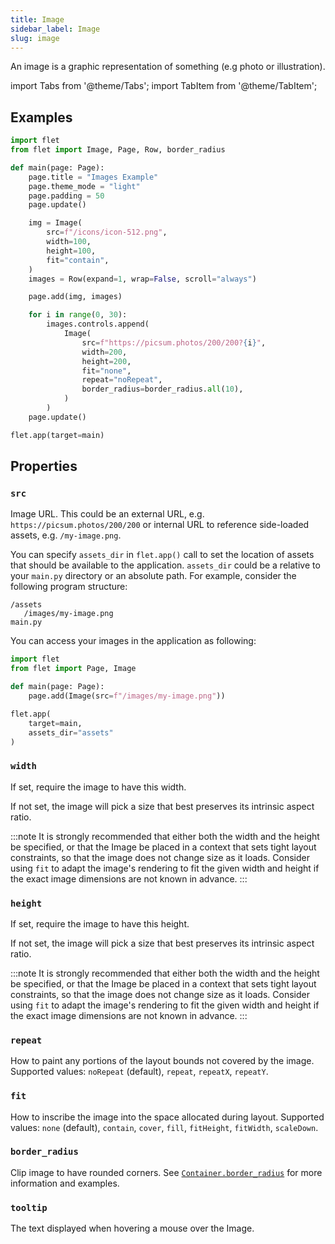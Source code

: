 ```yaml
---
title: Image
sidebar_label: Image
slug: image
---
```


An image is a graphic representation of something (e.g photo or illustration).

import Tabs from '@theme/Tabs';
import TabItem from '@theme/TabItem';

## Examples

<Tabs groupId="language">
  <TabItem value="python" label="Python" default>

```python
import flet
from flet import Image, Page, Row, border_radius

def main(page: Page):
    page.title = "Images Example"
    page.theme_mode = "light"
    page.padding = 50
    page.update()

    img = Image(
        src=f"/icons/icon-512.png",
        width=100,
        height=100,
        fit="contain",
    )
    images = Row(expand=1, wrap=False, scroll="always")

    page.add(img, images)

    for i in range(0, 30):
        images.controls.append(
            Image(
                src=f"https://picsum.photos/200/200?{i}",
                width=200,
                height=200,
                fit="none",
                repeat="noRepeat",
                border_radius=border_radius.all(10),
            )
        )
    page.update()

flet.app(target=main)
```
  </TabItem>
</Tabs>

## Properties

### `src`

Image URL. This could be an external URL, e.g. `https://picsum.photos/200/200` or internal URL to reference side-loaded assets, e.g. `/my-image.png`.

You can specify `assets_dir` in `flet.app()` call to set the location of assets that should be available to the application. `assets_dir` could be a relative to your `main.py` directory or an absolute path. For example, consider the following program structure:

```
/assets
   /images/my-image.png
main.py
```

You can access your images in the application as following:

```python {5,9}
import flet
from flet import Page, Image

def main(page: Page):
    page.add(Image(src=f"/images/my-image.png"))

flet.app(
    target=main,
    assets_dir="assets"
)
```

### `width`

If set, require the image to have this width.

If not set, the image will pick a size that best preserves its intrinsic aspect ratio.

:::note
It is strongly recommended that either both the width and the height be specified, or that the Image be placed in a context that sets tight layout constraints, so that the image does not change size as it loads. Consider using `fit` to adapt the image's rendering to fit the given width and height if the exact image dimensions are not known in advance.
:::

### `height`

If set, require the image to have this height.

If not set, the image will pick a size that best preserves its intrinsic aspect ratio.

:::note
It is strongly recommended that either both the width and the height be specified, or that the Image be placed in a context that sets tight layout constraints, so that the image does not change size as it loads. Consider using `fit` to adapt the image's rendering to fit the given width and height if the exact image dimensions are not known in advance.
:::

### `repeat`

How to paint any portions of the layout bounds not covered by the image. Supported values: `noRepeat` (default), `repeat`, `repeatX`, `repeatY`.

### `fit`

How to inscribe the image into the space allocated during layout. Supported values: `none` (default), `contain`, `cover`, `fill`, `fitHeight`, `fitWidth`, `scaleDown`.

### `border_radius`

Clip image to have rounded corners. See [`Container.border_radius`](/docs/controls/container#border_radius) for more information and examples.

### `tooltip`

The text displayed when hovering a mouse over the Image.